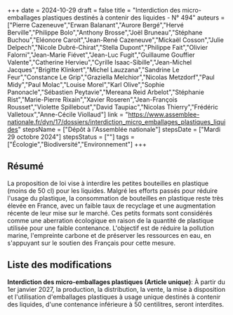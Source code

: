 +++
date = 2024-10-29
draft = false
title = "Interdiction des micro-emballages plastiques destinés à contenir des liquides - N° 494"
auteurs = ["Pierre Cazeneuve","Erwan Balanant","Aurore Bergé","Hervé Berville","Philippe Bolo","Anthony Brosse","Joël Bruneau","Stéphane Buchou","Eléonore Caroit","Jean-René Cazeneuve","Mickaël Cosson","Julie Delpech","Nicole Dubré-Chirat","Stella Dupont","Philippe Fait","Olivier Falorni","Jean-Marie Fiévet","Jean-Luc Fugit","Guillaume Gouffier Valente","Catherine Hervieu","Cyrille Isaac-Sibille","Jean-Michel Jacques","Brigitte Klinkert","Michel Lauzzana","Sandrine Le Feur","Constance Le Grip","Graziella Melchior","Nicolas Metzdorf","Paul Midy","Paul Molac","Louise Morel","Karl Olive","Sophie Panonacle","Sébastien Peytavie","Mereana Reid Arbelot","Stéphanie Rist","Marie-Pierre Rixain","Xavier Roseren","Jean-François Rousset","Violette Spillebout","David Taupiac","Nicolas Thierry","Frédéric Valletoux","Anne-Cécile Viollaud"]
link = "https://www.assemblee-nationale.fr/dyn/17/dossiers/interdiction_micro_emballages_plastiques_liquides"
stepsName = ["Dépôt à l'Assemblée nationale"]
stepsDate = ["Mardi 29 octobre 2024"]
stepsStatus = [""]
tags = ["Écologie","Biodiversité","Environnement"]
+++

## Résumé

La proposition de loi vise à interdire les petites bouteilles en plastique (moins de 50 cl) pour les liquides. Malgré les efforts passés pour réduire l'usage du plastique, la consommation de bouteilles en plastique reste très élevée en France, avec un faible taux de recyclage et une augmentation récente de leur mise sur le marché. Ces petits formats sont considérés comme une aberration écologique en raison de la quantité de plastique utilisée pour une faible contenance. L'objectif est de réduire la pollution marine, l'empreinte carbone et de préserver les ressources en eau, en s'appuyant sur le soutien des Français pour cette mesure.

## Liste des modifications

**Interdiction des micro-emballages plastiques (Article unique)**: À partir du 1er janvier 2027, la production, la distribution, la vente, la mise à disposition et l'utilisation d'emballages plastiques à usage unique destinés à contenir des liquides, d'une contenance inférieure à 50 centilitres, seront interdites.

